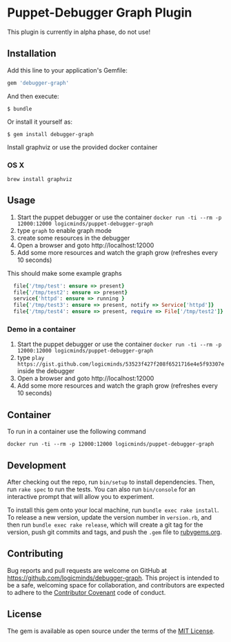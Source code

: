 # Puppet-Debugger Graph Plugin
This plugin is currently in alpha phase, do not use!

## Installation

Add this line to your application's Gemfile:

```ruby
gem 'debugger-graph'
```

And then execute:

    $ bundle

Or install it yourself as:

    $ gem install debugger-graph

Install graphviz or use the provided docker container

### OS X
 `brew install graphviz`

## Usage

1. Start the puppet debugger or use the container `docker run -ti --rm -p 12000:12000 logicminds/puppet-debugger-graph`
2. type `graph` to enable graph mode
3. create some resources in the debugger
3. Open a browser and goto http://localhost:12000
4. Add some more resources and watch the graph grow  (refreshes every 10 seconds)


This should make some example graphs

```ruby
  file{'/tmp/test': ensure => present}
  file{'/tmp/test2': ensure => present}
  service{'httpd': ensure => running }
  file{'/tmp/test3': ensure => present, notify => Service['httpd']}
  file{'/tmp/test4': ensure => present, require => File['/tmp/test2']}

```

### Demo in a container
1. Start the puppet debugger or use the container `docker run -ti --rm -p 12000:12000 logicminds/puppet-debugger-graph`
2. type `play https://gist.github.com/logicminds/53523f427f208f6521716e4e5f93307e` inside the debugger
3. Open a browser and goto http://localhost:12000
4. Add some more resources and watch the graph grow  (refreshes every 10 seconds)


## Container
To run in a container use the following command

`docker run -ti --rm -p 12000:12000 logicminds/puppet-debugger-graph`

## Development

After checking out the repo, run `bin/setup` to install dependencies. Then, run `rake spec` to run the tests. You can also run `bin/console` for an interactive prompt that will allow you to experiment.

To install this gem onto your local machine, run `bundle exec rake install`. To release a new version, update the version number in `version.rb`, and then run `bundle exec rake release`, which will create a git tag for the version, push git commits and tags, and push the `.gem` file to [rubygems.org](https://rubygems.org).

## Contributing

Bug reports and pull requests are welcome on GitHub at https://github.com/logicminds/debugger-graph. This project is intended to be a safe, welcoming space for collaboration, and contributors are expected to adhere to the [Contributor Covenant](http://contributor-covenant.org) code of conduct.


## License

The gem is available as open source under the terms of the [MIT License](http://opensource.org/licenses/MIT).
